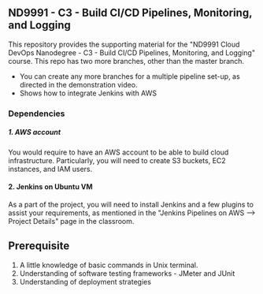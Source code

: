 ## ND9991 - C3 - Build CI/CD Pipelines, Monitoring, and Logging
This repository provides the supporting material for the "ND9991 Cloud DevOps Nanodegree - C3 - Build CI/CD Pipelines, Monitoring, and Logging" course. This repo has two more branches, other than the master branch. 

* You can create any more branches for a multiple pipeline set-up, as directed in the demonstration video. 
* Shows how to integrate Jenkins with AWS

### Dependencies
##### 1. AWS account
You would require to have an AWS account to be able to build cloud infrastructure. Particularly, you will need to create S3 buckets, EC2 instances, and IAM users.

#### 2. Jenkins on Ubuntu VM
As a part of the project, you will need to install Jenkins and a few plugins to assist your requirements, as mentioned in the "Jenkins Pipelines on AWS --> Project Details" page in the classroom. 

## Prerequisite
1. A little knowledge of basic commands in Unix terminal.
1. Understanding of software testing frameworks - JMeter and JUnit
1. Understanding of deployment strategies 






